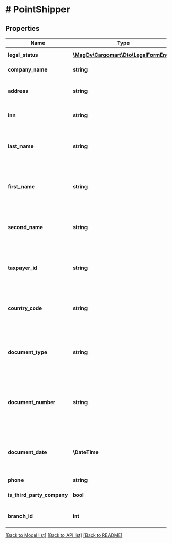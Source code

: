 # # PointShipper

## Properties

Name | Type | Description | Notes
------------ | ------------- | ------------- | -------------
**legal_status** | [**\MagDv\Cargomart\Dto\LegalFormEnum**](LegalFormEnum.md) | Юридический статус | [optional]
**company_name** | **string** | Юридическое наименование | [optional]
**address** | **string** | Адрес регистрации грузополучателя/грузоотправителя | [optional]
**inn** | **string** | ИНН грузополучателя/грузоотправителя | [optional]
**last_name** | **string** | Фамилия грузополучателя/грузоотправителя ИП и российских/иностранных физ.лиц | [optional]
**first_name** | **string** | Имя грузополучателя/грузоотправителя ИП и российских/иностранных физ.лиц | [optional]
**second_name** | **string** | Отчество грузополучателя/грузоотправителя ИП и российских/иностранных физ.лиц | [optional]
**taxpayer_id** | **string** | Налоговый идентификатор  грузополучателя/грузоотправителя для иностранных юр.лиц | [optional]
**country_code** | **string** | Страна резидентства грузополучателя/грузоотправителя для иностранных юр.лиц | [optional]
**document_type** | **string** | Вид документа, удостоверяющего личность грузополучателя/грузоотправителя иностранного физ.лица | [optional]
**document_number** | **string** | Номер документа, удостоверяющего личность грузополучателя/грузоотправителя иностранного физ.лица | [optional]
**document_date** | **\DateTime** | Дата документа, удостоверяющего личность грузополучателя/грузоотправителя иностранного физ.лица | [optional]
**phone** | **string** | Номер телефона | [optional]
**is_third_party_company** | **bool** | Является ли сторонней компанией | [optional] [default to false]
**branch_id** | **int** | Идентификатор подразделения компании | [optional]

[[Back to Model list]](../../README.md#models) [[Back to API list]](../../README.md#endpoints) [[Back to README]](../../README.md)
